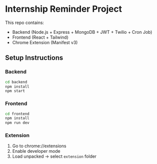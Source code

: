 # Internship Reminder Project

This repo contains:
- Backend (Node.js + Express + MongoDB + JWT + Twilio + Cron Job)
- Frontend (React + Tailwind)
- Chrome Extension (Manifest v3)

## Setup Instructions

### Backend
```bash
cd backend
npm install
npm start
```

### Frontend
```bash
cd frontend
npm install
npm run dev
```

### Extension
1. Go to chrome://extensions
2. Enable developer mode
3. Load unpacked -> select `extension` folder
```

